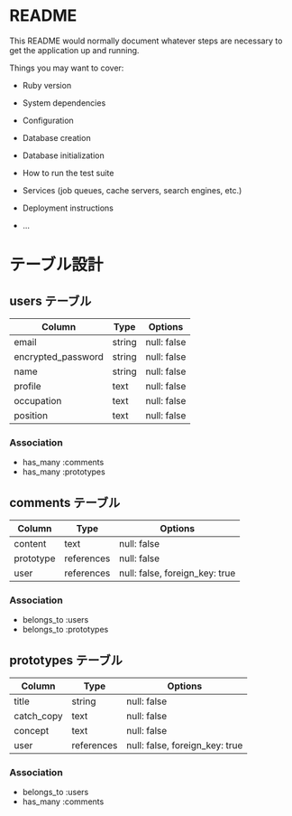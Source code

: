 # README

This README would normally document whatever steps are necessary to get the
application up and running.

Things you may want to cover:

* Ruby version

* System dependencies

* Configuration

* Database creation

* Database initialization

* How to run the test suite

* Services (job queues, cache servers, search engines, etc.)

* Deployment instructions

* ...

# テーブル設計

## users テーブル

| Column             | Type   | Options     |
| ------------------ | ------ | ----------- |
| email              | string | null: false |
| encrypted_password | string | null: false |
| name               | string | null: false |
| profile            | text   | null: false |
| occupation         | text   | null: false |
| position           | text   | null: false |

### Association

- has_many :comments
- has_many :prototypes



## comments テーブル

| Column    | Type       | Options                        |
| --------- | ---------- | ------------------------------ |
| content   | text       | null: false                                        |
| prototype | references | null: false                                        |
| user      | references | null: false, foreign_key: true |

### Association

- belongs_to :users
- belongs_to :prototypes



## prototypes テーブル

| Column     | Type       | Options                        |
| ---------- | ---------- | ------------------------------ |
| title      | string     | null: false                                        |
| catch_copy | text       | null: false                    |
| concept    | text       | null: false                                        |
| user       | references | null: false, foreign_key: true |

### Association

- belongs_to :users
- has_many :comments
